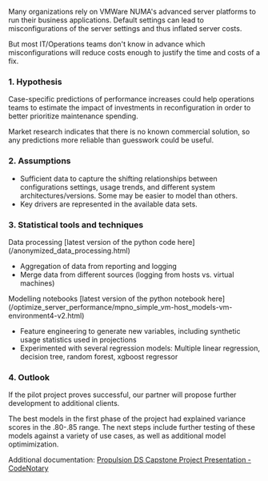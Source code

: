 Many organizations rely on VMWare NUMA's advanced server platforms to run their business applications. Default settings can lead to misconfigurations of the server settings and thus inflated server costs. 

But most IT/Operations teams don't know in advance which misconfigurations will reduce costs enough to justify the time and costs of a fix.


### 1. Hypothesis

Case-specific predictions of performance increases could help operations teams to estimate the impact of investments in reconfiguration in order to better prioritize maintenance spending. 

Market research indicates that there is no known commercial solution, so any predictions more reliable than guesswork could be useful. 


### 2. Assumptions 

- Sufficient data to capture the shifting relationships between configurations settings, usage trends, and different system architectures/versions. Some may be easier to model than others.
- Key drivers are represented in the available data sets.


### 3. Statistical tools and techniques

Data processing [latest version of the python code here] (/anonymized_data_processing.html)
- Aggregation of data from reporting and logging
- Merge data from different sources (logging from hosts vs. virtual machines)

Modelling notebooks [latest version of the python notebook here] (/optimize_server_performance/mpno_simple_vm-host_models-vm-environment4-v2.html)
- Feature engineering to generate new variables, including synthetic usage statistics used in projections
- Experimented with several regression models: Multiple linear regression, decision tree, random forest, xgboost regressor


### 4. Outlook

If the pilot project proves successful, our partner will propose further development to additional clients.

The best models in the first phase of the project had explained variance scores in the .80-.85 range. The next steps include further testing of these models against a variety of use cases, as well as additional model optimimization.

Additional documentation: 
[Propulsion DS Capstone Project Presentation - CodeNotary](https://drive.google.com/file/d/100MUDqH8zv30wp5i2Xdw_73-_KjbYaeJ/view?usp=sharing)


